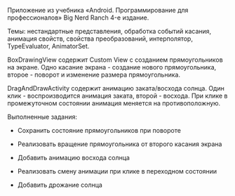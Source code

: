 Приложение из учебника «Android. Программирование для профессионалов» Big Nerd Ranch 4-е издание.

Темы: нестандартные представления, обработка событий касания, анимация свойств, свойства преобразований, интерполятор, TypeEvaluator, AnimatorSet.

BoxDrawingView содержит Custom View с созданием прямоугольников на экране. Одно касание экрана - создание нового прямоугольника, второе - поворот и изменение размера прямоугольника.

DragAndDrawActivity содержит анимацию заката/восхода солнца. Один клик - воспроизводится анимация заката, второй - восхода. При клике в промежуточном состоянии анимация меняется на противоположную.

Выполненные задания: 

- Сохранить состояние прямоугольников при повороте

- Реализовать вращение прямоугольника от второго касания экрана

- Добавить анимацию восхода солнца

- Реализовать смену анимации при клике в переходном состоянии

- Добавить дрожание солнца